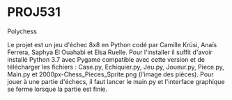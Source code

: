 # PROJ531
Polychess


Le projet est un jeu d'échec 8x8 en Python codé par Camille Krüsi, Anaïs Ferrera, Saphya El Ouahabi et Elsa Ruelle.
Pour l'installer il suffit d'avoir installé Python 3.7 avec Pygame compatible avec cette version et de télécharger les fichiers :
Case.py, Echiquier.py, Jeu.py, Joueur.py, Piece.py, Main.py et 2000px-Chess_Pieces_Sprite.png (l'image des pièces).
Pour jouer à une partie d'échecs, il faut lancer le main.py et l'interface graphique se ferme lorsque la partie est finie.
